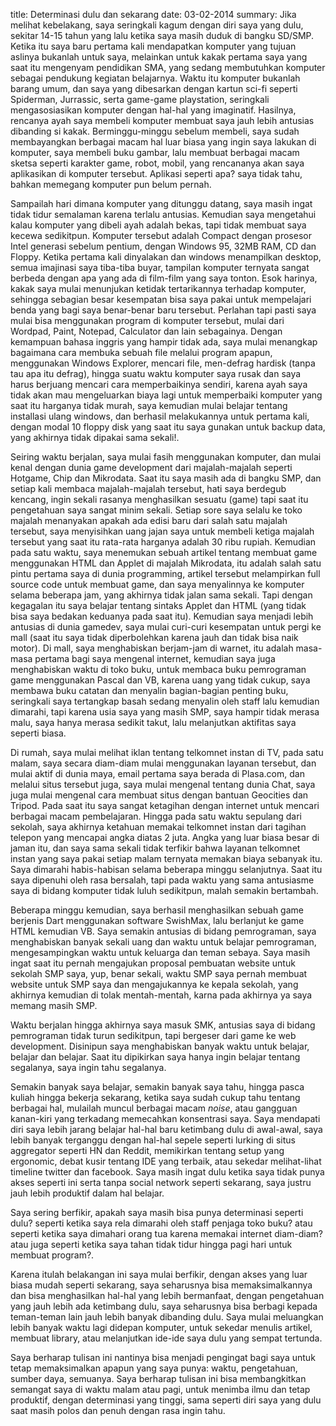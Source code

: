 title: Determinasi dulu dan sekarang
date: 03-02-2014
summary: Jika melihat kebelakang, saya seringkali kagum dengan diri saya yang dulu, sekitar 14-15 tahun yang lalu ketika saya masih duduk di bangku SD/SMP. Ketika itu saya baru pertama kali mendapatkan komputer yang tujuan aslinya bukanlah untuk saya, melainkan untuk kakak pertama saya yang saat itu mengenyam pendidikan SMA, yang sedang membutuhkan komputer sebagai pendukung kegiatan belajarnya. Waktu itu komputer bukanlah barang umum, dan saya yang dibesarkan dengan kartun sci-fi seperti Spiderman, Jurrassic, serta game-game playstation, seringkali mengasosiasikan komputer dengan hal-hal yang imaginatif. Hasilnya, rencanya ayah saya membeli komputer membuat saya jauh lebih antusias dibanding si kakak. Berminggu-minggu sebelum membeli, saya sudah membayangkan berbagai macam hal luar biasa yang ingin saya lakukan di komputer, saya membeli buku gambar, lalu membuat berbagai macam sketsa seperti karakter game, robot, mobil, yang rencananya akan saya aplikasikan di komputer tersebut. Aplikasi seperti apa? saya tidak tahu, bahkan memegang komputer pun belum pernah.

Sampailah hari dimana komputer yang ditunggu datang, saya masih ingat tidak tidur semalaman karena terlalu antusias. Kemudian saya mengetahui kalau komputer yang dibeli ayah adalah bekas, tapi tidak membuat saya kecewa sedikitpun. Komputer tersebut adalah Compact dengan prosesor Intel generasi sebelum pentium, dengan Windows 95, 32MB RAM, CD dan Floppy. Ketika pertama kali dinyalakan dan windows menampilkan desktop, semua imajinasi saya tiba-tiba buyar, tampilan komputer ternyata sangat berbeda dengan apa yang ada di film-film yang saya tonton. Esok harinya, kakak saya mulai menunjukan ketidak tertarikannya terhadap komputer, sehingga sebagian besar kesempatan bisa saya pakai untuk mempelajari benda yang bagi saya benar-benar baru tersebut. Perlahan tapi pasti saya mulai bisa menggunakan program di komputer tersebut, mulai dari Wordpad, Paint, Notepad, Calculator dan lain sebagainya. Dengan kemampuan bahasa inggris yang hampir tidak ada, saya mulai menangkap bagaimana cara membuka sebuah file melalui program apapun, menggunakan Windows Explorer, mencari file, men-defrag hardisk (tanpa tau apa itu defrag), hingga suatu waktu komputer saya rusak dan saya harus berjuang mencari cara memperbaikinya sendiri, karena ayah saya tidak akan mau mengeluarkan biaya lagi untuk memperbaiki komputer yang saat itu harganya tidak murah, saya kemudian mulai belajar tentang installasi ulang windows, dan berhasil melakukannya untuk pertama kali, dengan modal 10 floppy disk yang saat itu saya gunakan untuk backup data, yang akhirnya tidak dipakai sama sekali!.

Seiring waktu berjalan, saya mulai fasih menggunakan komputer, dan mulai kenal dengan dunia game development dari majalah-majalah seperti Hotgame, Chip dan Mikrodata. Saat itu saya masih ada di bangku SMP, dan setiap kali membaca majalah-majalah tersebut, hati saya berdegub kencang, ingin sekali rasanya menghasilkan sesuatu (game) tapi saat itu pengetahuan saya sangat minim sekali. Setiap sore saya selalu ke toko majalah menanyakan apakah ada edisi baru dari salah satu majalah tersebut, saya menyisihkan uang jajan saya untuk membeli ketiga majalah tersebut yang saat itu rata-rata harganya adalah 30 ribu rupiah. Kemudian pada satu waktu, saya menemukan sebuah artikel tentang membuat game menggunakan HTML dan Applet di majalah Mikrodata, itu adalah salah satu pintu pertama saya di dunia programming, artikel tersebut melampirkan full source code untuk membuat game, dan saya menyalinnya ke komputer selama beberapa jam, yang akhirnya tidak jalan sama sekali. Tapi dengan kegagalan itu saya belajar tentang sintaks Applet dan HTML (yang tidak bisa saya bedakan keduanya pada saat itu). Kemudian saya menjadi lebih antusias di dunia gamedev, saya mulai curi-curi kesempatan untuk pergi ke mall (saat itu saya tidak diperbolehkan karena jauh dan tidak bisa naik motor). Di mall, saya menghabiskan berjam-jam di warnet, itu adalah masa-masa pertama bagi saya mengenal internet, kemudian saya juga menghabiskan waktu di toko buku, untuk membaca buku pemrograman game menggunakan Pascal dan VB, karena uang yang tidak cukup, saya membawa buku catatan dan menyalin bagian-bagian penting buku, seringkali saya tertangkap basah sedang menyalin oleh staff lalu kemudian dimarahi, tapi karena usia saya yang masih SMP, saya hampir tidak merasa malu, saya hanya merasa sedikit takut, lalu melanjutkan aktifitas saya seperti biasa.

Di rumah, saya mulai melihat iklan tentang telkomnet instan di TV, pada satu malam, saya secara diam-diam mulai menggunakan layanan tersebut, dan mulai aktif di dunia maya, email pertama saya berada di Plasa.com, dan melalui situs tersebut juga, saya mulai mengenal tentang dunia Chat, saya juga mulai mengenal cara membuat situs dengan bantuan Geocities dan Tripod. Pada saat itu saya sangat ketagihan dengan internet untuk mencari berbagai macam pembelajaran. Hingga pada satu waktu sepulang dari sekolah, saya akhirnya ketahuan memakai telkomnet instan dari tagihan telepon yang mencapai angka diatas 2 juta. Angka yang luar biasa besar di jaman itu, dan saya sama sekali tidak terfikir bahwa layanan telkomnet instan yang saya pakai setiap malam ternyata memakan biaya sebanyak itu. Saya dimarahi habis-habisan selama beberapa minggu selanjutnya. Saat itu saya dipenuhi oleh rasa bersalah, tapi pada waktu yang sama antusiasme saya di bidang komputer tidak luluh sedikitpun, malah semakin bertambah.

Beberapa minggu kemudian, saya berhasil menghasilkan sebuah game berjenis Dart menggunakan software SwishMax, lalu berlanjut ke game HTML kemudian VB. Saya semakin antusias di bidang pemrograman, saya menghabiskan banyak sekali uang dan waktu untuk belajar pemrograman, mengesampingkan waktu untuk keluarga dan teman sebaya. Saya masih ingat saat itu pernah mengajukan proposal pembuatan website untuk sekolah SMP saya, yup, benar sekali, waktu SMP saya pernah membuat website untuk SMP saya dan mengajukannya ke kepala sekolah, yang akhirnya kemudian di tolak mentah-mentah, karna pada akhirnya ya saya memang masih SMP.

Waktu berjalan hingga akhirnya saya masuk SMK, antusias saya di bidang pemrograman tidak turun sedikitpun, tapi bergeser dari game ke web development. Disinipun saya menghabiskan banyak waktu untuk belajar, belajar dan belajar. Saat itu dipikirkan saya hanya ingin belajar tentang segalanya, saya ingin tahu segalanya.

Semakin banyak saya belajar, semakin banyak saya tahu, hingga pasca kuliah hingga bekerja sekarang, ketika saya sudah cukup tahu tentang berbagai hal, mulailah muncul berbagai macam _noise_, atau gangguan kanan-kiri yang terkadang memecahkan konsentrasi saya. Saya mendapati diri saya lebih jarang belajar hal-hal baru ketimbang dulu di awal-awal, saya lebih banyak terganggu dengan hal-hal sepele seperti lurking di situs aggregator seperti HN dan Reddit, memikirkan tentang setup yang ergonomic, debat kusir tentang IDE yang terbaik, atau sekedar melihat-lihat timeline twitter dan facebook. Saya masih ingat dulu ketika saya tidak punya akses seperti ini serta tanpa social network seperti sekarang, saya justru jauh lebih produktif dalam hal belajar.

Saya sering berfikir, apakah saya masih bisa punya determinasi seperti dulu? seperti ketika saya rela dimarahi oleh staff penjaga toko buku? atau seperti ketika saya dimahari orang tua karena memakai internet diam-diam? atau juga seperti ketika saya tahan tidak tidur hingga pagi hari untuk membuat program?.

Karena itulah belakangan ini saya mulai berfikir, dengan akses yang luar biasa mudah seperti sekarang, saya seharusnya bisa memaksimalkannya dan bisa menghasilkan hal-hal yang lebih bermanfaat, dengan pengetahuan yang jauh lebih ada ketimbang dulu, saya seharusnya bisa berbagi kepada teman-teman lain jauh lebih banyak dibanding dulu. Saya mulai meluangkan lebih banyak waktu lagi didepan komputer, untuk sekedar menulis artikel, membuat library, atau melanjutkan ide-ide saya dulu yang sempat tertunda.

Saya berharap tulisan ini nantinya bisa menjadi pengingat bagi saya untuk tetap memaksimalkan apapun yang saya punya: waktu, pengetahuan, sumber daya, semuanya. Saya berharap tulisan ini bisa membangkitkan semangat saya di waktu malam atau pagi, untuk menimba ilmu dan tetap produktif, dengan determinasi yang tinggi, sama seperti diri saya yang dulu saat masih polos dan penuh dengan rasa ingin tahu.
